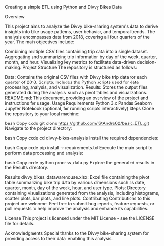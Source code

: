 Creating a simple ETL using Python and Divvy Bikes Data 

Overview

This project aims to analyze the Divvy bike-sharing system's data to derive insights into bike usage patterns, user behavior, and temporal trends. The analysis encompasses data from 2018, covering all four quarters of the year. The main objectives include:

Combining multiple CSV files containing trip data into a single dataset.
Aggregating and summarizing trip information by day of the week, quarter, month, and hour.
Visualizing key metrics to facilitate data-driven decision-making.
Project Structure
The repository is structured as follows:

Data: Contains the original CSV files with Divvy bike trip data for each quarter of 2018.
Scripts: Includes the Python scripts used for data processing, analysis, and visualization.
Results: Stores the output files generated during the analysis, such as pivot tables and visualizations.
README.md: This document, providing an overview of the project and instructions for usage.
Usage
Requirements
Python 3.x
Pandas
Seaborn
Jupyter Notebook (optional, for running scripts interactively)
Steps
Clone the repository to your local machine:

bash
Copy code
git clone https://github.com/KitAndre82/basic_ETL.git
Navigate to the project directory:

bash
Copy code
cd divvy-bikes-analysis
Install the required dependencies:

bash
Copy code
pip install -r requirements.txt
Execute the main script to perform data processing and analysis:

bash
Copy code
python process_data.py
Explore the generated results in the Results directory.

Results
divvy_bikes_datawarehouse.xlsx: Excel file containing the pivot table summarizing bike trip data by various dimensions such as date, quarter, month, day of the week, hour, and user type.
Plots: Directory containing visualizations generated from the analysis, including histograms, scatter plots, bar plots, and line plots.
Contributing
Contributions to this project are welcome. Feel free to submit bug reports, feature requests, or pull requests to help improve the analysis and enhance its capabilities.

License
This project is licensed under the MIT License - see the LICENSE file for details.

Acknowledgments
Special thanks to the Divvy bike-sharing system for providing access to their data, enabling this analysis.

